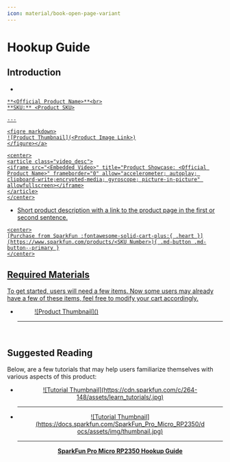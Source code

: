 ```yaml
---
icon: material/book-open-page-variant
---
```


# Hookup Guide


## Introduction
<!-- Single Product Card -->

<div class="grid cards desc" markdown>

-    <a href="https://www.sparkfun.com/products/<SKU Number>">
    **<Official Product Name>**<br>
    **SKU:** <Product SKU>

    ---

    <figre markdown>
    ![Product Thumbnail](<Product Image Link>)
    </figure></a>

    <center>
    <article class="video_desc">
    <iframe src="<Embedded Video>" title="Product Showcase: <Official Product Name>" frameborder="0" allow="accelerometer; autoplay; clipboard-write;encrypted-media; gyroscope; picture-in-picture" allowfullscreen></iframe>
    </article>
    </center>

-    Short product description with a link to the product page in the first or second sentence.

    <center>
    [Purchase from SparkFun :fontawesome-solid-cart-plus:{ .heart }](https://www.sparkfun.com/products/<SKU Number>){ .md-button .md-button--primary }
    </center>

</div>


## Required Materials

To get started, users will need a few items. Now some users may already have a few of these items, feel free to modify your cart accordingly.

<div class="grid cards" markdown>

-   <a href="https://www.sparkfun.com/products/<SKU Number>">
    <figure markdown>
    ![Product Thumbnail](<Product Image Link>)
    </figure>

    ---

    **<Official Product Name>**<br>
    <Product SKU></a>

</div>


## Suggested Reading

Below, are a few tutorials that may help users familiarize themselves with various aspects of this product:

<div class="grid cards" markdown align="center">

-   <a href="https://learn.sparkfun.com/tutorials/<Tutorial ID>">
    <figure markdown>
    ![Tutorial Thumbnail](https://cdn.sparkfun.com/c/264-148/assets/learn_tutorials/<Thumbnail Link>.jpg)
    </figure>

    ---

    **<Tutorial Name>**</a>

-   <a href="https://docs.sparkfun.com/SparkFun_Pro_Micro_RP2350">
    <figure markdown>
	![Tutorial Thumbnail](https://docs.sparkfun.com/SparkFun_Pro_Micro_RP2350/docs/assets/img/thumbnail.jpg)
	</figure>

    ---

    **SparkFun Pro Micro RP2350 Hookup Guide**</a>

</div>